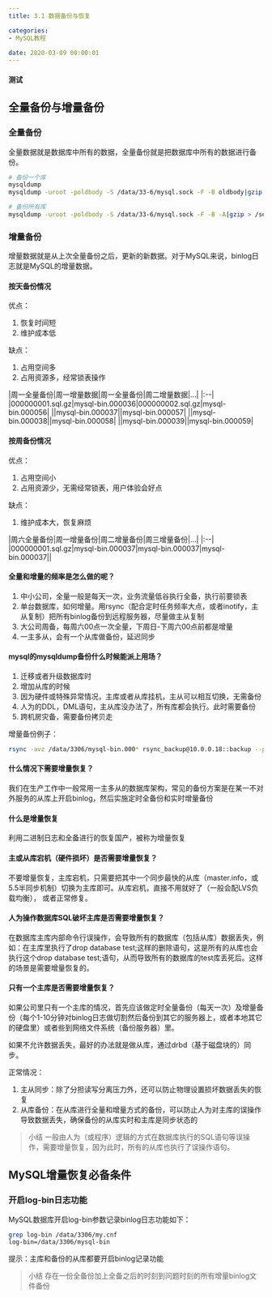 ```yaml
---
title: 3.1 数据备份与恢复

categories:
- MySQL教程

date: 2020-03-09 00:00:01
---
```



#### 测试

## 全量备份与增量备份
### 全量备份
全量数据就是数据库中所有的数据，全量备份就是把数据库中所有的数据进行备份。
```bash
# 备份一个库
mysqldump 
mysqldump -uroot -poldbody -S /data/33-6/mysql.sock -F -B oldbody|gzip > /server/backup/mysqlbak_$(data +%F).sql.gz

# 备份所有库
mysqldump -uroot -poldbody -S /data/33-6/mysql.sock -F -B -A|gzip > /server/backup/mysqlbak_$(data +%F).sql.gz
```

### 增量备份
增量数据就是从上次全量备份之后，更新的新数据。对于MySQL来说，binlog日志就是MySQL的增量数据。

#### 按天备份情况
优点：
1. 恢复时间短
1. 维护成本低

缺点：
1. 占用空间多
1. 占用资源多，经常锁表操作

|周一全量备份|周一增量数据|周一全量备份|周二增量数据|...|
|:--|
|000000001.sql.gz|mysql-bin.000036|000000002.sql.gz|mysql-bin.000056|
||mysql-bin.000037||mysql-bin.000057|
||mysql-bin.000038||mysql-bin.000058|
||mysql-bin.000039||mysql-bin.000059|




#### 按周备份情况
优点：
1. 占用空间小
1. 占用资源少，无需经常锁表，用户体验会好点

缺点：
1. 维护成本大，恢复麻烦

|周六全量备份|周一增量备份|周二增量备份|周三增量备份|...|
|:--|
|000000001.sql.gz|mysql-bin.000037|mysql-bin.000037|mysql-bin.000037||

#### 全量和增量的频率是怎么做的呢？
1. 中小公司，全量一般是每天一次，业务流量低谷执行全备，执行前要锁表
1. 单台数据库，如何增量。用rsync（配合定时任务频率大点，或者inotify，主从复制）把所有binlog备份到远程服务器，尽量做主从复制
1. 大公司周备，每周六00点一次全量，下周日-下周六00点前都是增量
1. 一主多从，会有一个从库做备份，延迟同步

#### mysql的mysqldump备份什么时候能派上用场？ 
1. 迁移或者升级数据库时
1. 增加从库的时候
1. 因为硬件或特殊异常情况，主库或者从库挂机，主从可以相互切换，无需备份
1. 人为的DDL，DML语句，主从库没办法了，所有库都会执行。此时需要备份
1. 跨机房灾备，需要备份拷贝走

增量备份例子：
```bash
rsync -avz /data/3306/mysql-bin.000* rsync_backup@10.0.0.18::backup --password-file=/etc/rsync.password
```

#### 什么情况下需要增量恢复？
我们在生产工作中一般常用一主多从的数据库架构，常见的备份方案是在某一不对外服务的从库上开启binlog，然后实施定时全备份和实时增量备份

#### 什么是增量恢复
利用二进制日志和全备进行的恢复国产，被称为增量恢复

#### 主或从库宕机（硬件损坏）是否需要增量恢复？
不要增量恢复，主库宕机，只需要把其中一个同步最快的从库（master.info，或5.5半同步机制）切换为主库即可。从库宕机，直接不用就好了（一般会配LVS负载均衡）， 或者正常修复。

#### 人为操作数据库SQL破坏主库是否需要增量恢复？
在数据库主库内部命令行误操作，会导致所有的数据库（包括从库）数据丢失，例如：在主库里执行了drop database test;这样的删除语句，这是所有的从库也会执行这个drop database test;语句，从而导致所有的数据库的test库丢死后。这样的场景是需要增量恢复的。

#### 只有一个主库是否需要增量恢复？
如果公司里只有一个主库的情况，首先应该做定时全量备份（每天一次）及增量备份（每个1-10分钟对binlog日志做切割然后备份到其它的服务器上，或者本地其它的硬盘里）或者些到网络文件系统（备份服务器）里。

如果不允许数据丢失，最好的办法就是做从库，通过drbd（基于磁盘块的）同步。

正常情况：
1. 主从同步：除了分担读写分离压力外，还可以防止物理设置损坏数据丢失的恢复
1. 从库备份：在从库进行全量和增量方式的备份，可以防止人为对主库的误操作导致数据丢失，确保备份的从库实时和主库是同步状态的

> 小结
> 一般由人为（或程序）逻辑的方式在数据库执行的SQL语句等误操作，需要增量恢复，因为此时，所有的从库也执行了误操作语句。

## MySQL增量恢复必备条件
### 开启log-bin日志功能
MySQL数据库开启log-bin参数记录binlog日志功能如下：
```bash
grep log-bin /data/3306/my.cnf
log-bin=/data/3306/mysql-bin
```

提示：主库和备份的从库都要开启binlog记录功能

> 小结
> 存在一份全备份加上全备之后的时刻到问题时刻的所有增量binlog文件备份

